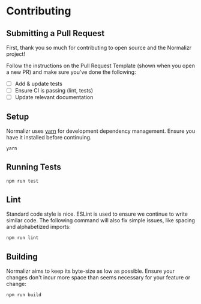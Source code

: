 # Contributing

## Submitting a Pull Request

First, thank you so much for contributing to open source and the Normalizr project!

Follow the instructions on the Pull Request Template (shown when you open a new PR) and make sure you've done the following:

- [ ] Add & update tests
- [ ] Ensure CI is passing (lint, tests)
- [ ] Update relevant documentation

## Setup

Normalizr uses [yarn](https://yarnpkg.com) for development dependency management. Ensure you have it installed before continuing.

```sh
yarn
```

## Running Tests

```sh
npm run test
```

## Lint

Standard code style is nice. ESLint is used to ensure we continue to write similar code. The following command will also fix simple issues, like spacing and alphabetized imports:

```sh
npm run lint
```

## Building

Normalizr aims to keep its byte-size as low as possible. Ensure your changes don't incur more space than seems necessary for your feature or change:

```sh
npm run build
```
